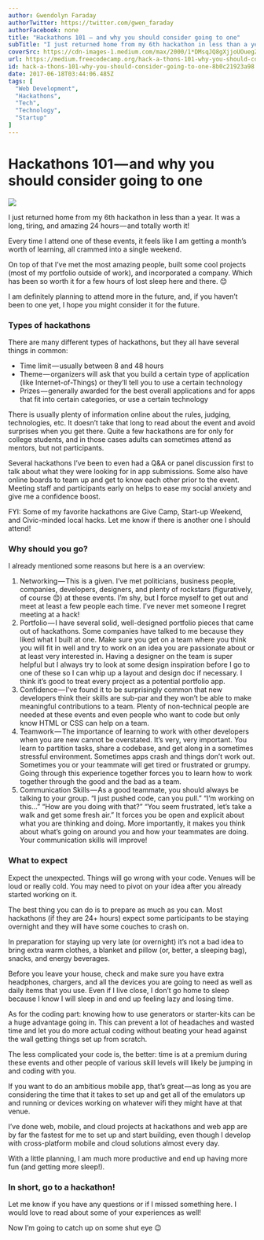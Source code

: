 ```yaml
---
author: Gwendolyn Faraday
authorTwitter: https://twitter.com/gwen_faraday
authorFacebook: none
title: "Hackathons 101 — and why you should consider going to one"
subTitle: "I just returned home from my 6th hackathon in less than a year. It was a long, tiring, and amazing 24 hours — and totally worth it!..."
coverSrc: https://cdn-images-1.medium.com/max/2000/1*DMsqJQ8gXjjoUOuegZb1pg.jpeg
url: https://medium.freecodecamp.org/hack-a-thons-101-why-you-should-consider-going-to-one-8b0c21923a98
id: hack-a-thons-101-why-you-should-consider-going-to-one-8b0c21923a98
date: 2017-06-18T03:44:06.485Z
tags: [
  "Web Development",
  "Hackathons",
  "Tech",
  "Technology",
  "Startup"
]
---
```

# Hackathons 101 — and why you should consider going to one







![](https://cdn-images-1.medium.com/max/2000/1*DMsqJQ8gXjjoUOuegZb1pg.jpeg)







I just returned home from my 6th hackathon in less than a year. It was a long, tiring, and amazing 24 hours — and totally worth it!

Every time I attend one of these events, it feels like I am getting a month’s worth of learning, all crammed into a single weekend.

On top of that I’ve met the most amazing people, built some cool projects (most of my portfolio outside of work), and incorporated a company. Which has been so worth it for a few hours of lost sleep here and there. 😊

I am definitely planning to attend more in the future, and, if you haven’t been to one yet, I hope you might consider it for the future.

### Types of hackathons

There are many different types of hackathons, but they all have several things in common:

*   Time limit — usually between 8 and 48 hours
*   Theme — organizers will ask that you build a certain type of application (like Internet-of-Things) or they’ll tell you to use a certain technology
*   Prizes — generally awarded for the best overall applications and for apps that fit into certain categories, or use a certain technology

There is usually plenty of information online about the rules, judging, technologies, etc. It doesn’t take that long to read about the event and avoid surprises when you get there. Quite a few hackathons are for only for college students, and in those cases adults can sometimes attend as mentors, but not participants.

Several hackathons I’ve been to even had a Q&A or panel discussion first to talk about what they were looking for in app submissions. Some also have online boards to team up and get to know each other prior to the event. Meeting staff and participants early on helps to ease my social anxiety and give me a confidence boost.

FYI: Some of my favorite hackathons are Give Camp, Start-up Weekend, and Civic-minded local hacks. Let me know if there is another one I should attend!

### Why should you go?

I already mentioned some reasons but here is a an overview:

1.  Networking — This is a given. I’ve met politicians, business people, companies, developers, designers, and plenty of rockstars (figuratively, of course 😊) at these events. I’m shy, but I force myself to get out and meet at least a few people each time. I’ve never met someone I regret meeting at a hack!
2.  Portfolio — I have several solid, well-designed portfolio pieces that came out of hackathons. Some companies have talked to me because they liked what I built at one. Make sure you get on a team where you think you will fit in well and try to work on an idea you are passionate about or at least very interested in. Having a designer on the team is super helpful but I always try to look at some design inspiration before I go to one of these so I can whip up a layout and design doc if necessary. I think it’s good to treat every project as a potential portfolio app.
3.  Confidence — I’ve found it to be surprisingly common that new developers think their skills are sub-par and they won’t be able to make meaningful contributions to a team. Plenty of non-technical people are needed at these events and even people who want to code but only know HTML or CSS can help on a team.
4.  Teamwork — The importance of learning to work with other developers when you are new cannot be overstated. It’s very, very important. You learn to partition tasks, share a codebase, and get along in a sometimes stressful environment. Sometimes apps crash and things don’t work out. Sometimes you or your teammate will get tired or frustrated or grumpy. Going through this experience together forces you to learn how to work together through the good and the bad as a team.
5.  Communication Skills — As a good teammate, you should always be talking to your group. “I just pushed code, can you pull.” “I’m working on this…” “How are you doing with that?” “You seem frustrated, let’s take a walk and get some fresh air.” It forces you be open and explicit about what you are thinking and doing. More importantly, it makes you think about what’s going on around you and how your teammates are doing. Your communication skills will improve!

### What to expect

Expect the unexpected. Things will go wrong with your code. Venues will be loud or really cold. You may need to pivot on your idea after you already started working on it.

The best thing you can do is to prepare as much as you can. Most hackathons (if they are 24+ hours) expect some participants to be staying overnight and they will have some couches to crash on.

In preparation for staying up very late (or overnight) it’s not a bad idea to bring extra warm clothes, a blanket and pillow (or, better, a sleeping bag), snacks, and energy beverages.

Before you leave your house, check and make sure you have extra headphones, chargers, and all the devices you are going to need as well as daily items that you use. Even if I live close, I don’t go home to sleep because I know I will sleep in and end up feeling lazy and losing time.

As for the coding part: knowing how to use generators or starter-kits can be a huge advantage going in. This can prevent a lot of headaches and wasted time and let you do more actual coding without beating your head against the wall getting things set up from scratch.

The less complicated your code is, the better: time is at a premium during these events and other people of various skill levels will likely be jumping in and coding with you.

If you want to do an ambitious mobile app, that’s great — as long as you are considering the time that it takes to set up and get all of the emulators up and running or devices working on whatever wifi they might have at that venue.

I’ve done web, mobile, and cloud projects at hackathons and web app are by far the fastest for me to set up and start building, even though I develop with cross-platform mobile and cloud solutions almost every day.

With a little planning, I am much more productive and end up having more fun (and getting more sleep!).

### In short, go to a hackathon!

Let me know if you have any questions or if I missed something here. I would love to read about some of your experiences as well!

Now I’m going to catch up on some shut eye 😉








